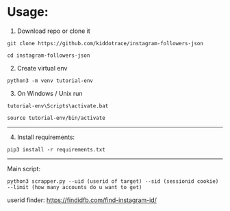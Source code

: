 # Usage:
1. Download repo or clone it

`git clone https://github.com/kiddotrace/instagram-followers-json`

`cd instagram-followers-json`

2. Create virtual env

`python3 -m venv tutorial-env`

3. On Windows / Unix run

`tutorial-env\Scripts\activate.bat`


`source tutorial-env/bin/activate`

___

4. Install requirements:

`pip3 install -r requirements.txt`

___
Main script:

`python3 scrapper.py --uid (userid of target) --sid (sessionid cookie) --limit (how many accounts do u want to get)`


userid finder: https://findidfb.com/find-instagram-id/

